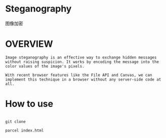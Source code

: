 # Steganography

图像加密

# OVERVIEW

```
Image steganography is an effective way to exchange hidden messages without raising suspicion. It works by encoding the message into the color values of the image's pixels.

With recent browser features like the File API and Canvas, we can implement this technique in a browser without any server-side code at all.

```

# How to use

```

git clone

parcel index.html

```